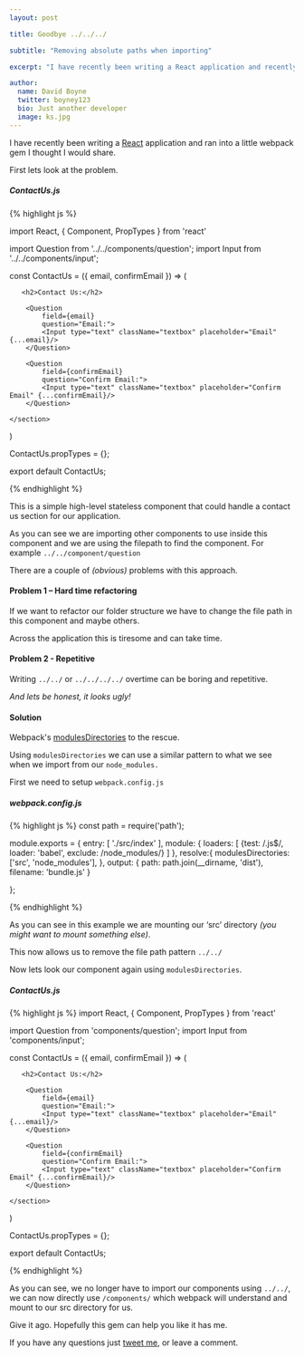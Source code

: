 ```yaml
---
layout: post

title: Goodbye ../../../

subtitle: "Removing absolute paths when importing"

excerpt: "I have recently been writing a React application and recently ran into a little webpack gem I thought I would share..."

author:
  name: David Boyne
  twitter: boyney123
  bio: Just another developer
  image: ks.jpg
---
```


I have recently been writing a [React](https://facebook.github.io/react/) application and ran into a little webpack gem I thought I would share. 

First lets look at the problem.

##### ContactUs.js

{% highlight js %}

import React, { Component, PropTypes } from 'react'

import Question from '../../components/question';
import Input from '../../components/input';


const ContactUs = ({ email, confirmEmail }) => (
    <section>

       <h2>Contact Us:</h2>

        <Question
            field={email}
            question="Email:">
            <Input type="text" className="textbox" placeholder="Email" {...email}/>
        </Question>

        <Question
            field={confirmEmail}
            question="Confirm Email:">
            <Input type="text" className="textbox" placeholder="Confirm Email" {...confirmEmail}/>
        </Question>

    </section>
)

ContactUs.propTypes = {};

export default ContactUs;

{% endhighlight %}

This is a simple high-level stateless component that could handle a contact us section for our application. 

As you can see we are importing other components to use inside this component and we are using the filepath to find the component. For example <code>../../component/question</code>

There are a couple of *(obvious)* problems with this approach.
  
#### Problem 1 – Hard time refactoring

If we want to refactor our folder structure we have to change the file path in this component and maybe others. 

Across the application this is tiresome and can take time.   

#### Problem 2 - Repetitive 

Writing <code>../../</code> or <code>../../../../</code> overtime can be boring and repetitive.  

*And lets be honest, it looks ugly!* 

#### Solution

Webpack's [modulesDirectories](https://webpack.github.io/docs/configuration.html#resolve-modulesdirectories) to the rescue. 

Using <code>modulesDirectories</code> we can use a similar pattern to what we see when we import from our <code>node_modules.</code>
 
First we need to setup <code>webpack.config.js</code>

##### webpack.config.js
{% highlight js %}
const path = require('path');

module.exports = {
    entry: [
        './src/index'
    ],
    module: {
        loaders: [
            {test: /\.js$/, loader: 'babel', exclude: /node_modules/}
        ]
    },
    resolve:{
        modulesDirectories: ['src', 'node_modules'],
    },
    output: {
        path: path.join(__dirname, 'dist'),
        filename: 'bundle.js'
    }

};

{% endhighlight %}

As you can see in this example we are mounting our ‘src’ directory *(you might want to mount something else)*. 

This now allows us to remove the file path pattern <code>../../</code>

Now lets look our component again using  <code>modulesDirectories</code>.

##### ContactUs.js
{% highlight js %}
import React, { Component, PropTypes } from 'react'

import Question from 'components/question';
import Input from 'components/input';

const ContactUs = ({ email, confirmEmail }) => (
    <section>

       <h2>Contact Us:</h2>

        <Question
            field={email}
            question="Email:">
            <Input type="text" className="textbox" placeholder="Email" {...email}/>
        </Question>

        <Question
            field={confirmEmail}
            question="Confirm Email:">
            <Input type="text" className="textbox" placeholder="Confirm Email" {...confirmEmail}/>
        </Question>

    </section>
)

ContactUs.propTypes = {};

export default ContactUs;

{% endhighlight %}

As you can see, we no longer have to import our components using <code>../../</code>, we can now directly use <code>/components/</code> which webpack will understand and mount to our src directory for us.

Give it ago. Hopefully this gem can help you like it has me.

If you have any questions just [tweet me](https://twitter.com/boyney123), or leave a comment.
 




